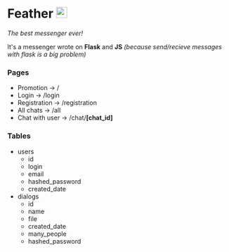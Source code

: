 # Feather <img src="http://files.suheugene.ru/b_icon.png" alt="Feather app icon" height="25" width="25">
*The best messenger ever!*

It's a messenger wrote on **Flask** and **JS** *(because send/recieve messages with flask is a big problem)*

### Pages
- Promotion -> /
- Login -> /login
- Registration -> /registration
- All chats -> /all
- Chat with user -> /chat/__[chat_id]__

### Tables
- users
  - id
  - login
  - email
  - hashed_password
  - created_date
- dialogs
  - id
  - name
  - file
  - created_date
  - many_people
  - hashed_password
